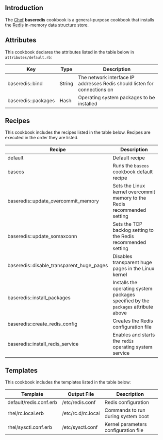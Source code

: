 Introduction
------------

The [Chef](https://www.chef.io/) **baseredis** cookbook is a general-purpose cookbook that installs the [Redis](http://redis.io/) in-memory data structure store.

Attributes
----------

This cookbook declares the attributes listed in the table below in `attributes/default.rb`:

|Key|Type|Description|
|---|----|-----------|
|baseredis::bind|String|The network interface IP addresses Redis should listen for connections on|
|baseredis::packages|Hash|Operating system packages to be installed|

Recipes
-------

This cookbook includes the recipes listed in the table below. Recipes are executed in the order they are listed.

|Recipe|Description|
|------|-----------|
|default|Default recipe|
|baseos|Runs the `baseos` cookbook default recipe|
|baseredis::update\_overcommit\_memory|Sets the Linux kernel overcommit memory to the Redis recommended setting|
|baseredis::update\_somaxconn|Sets the TCP backlog setting to the Redis recommended setting|
|baseredis::disable\_transparent\_huge\_pages|Disables transparent huge pages in the Linux kernel|
|baseredis::install\_packages|Installs the operating system packages specified by the `packages` attribute above|
|baseredis::create\_redis\_config|Creates the Redis configuration file|
|baseredis::install\_redis\_service|Enables and starts the `redis` operating system service|

Templates
---------

This cookbook includes the templates listed in the table below:

|Template|Output File|Description|
|--------|-----------|-----------|
|default/redis.conf.erb|/etc/redis.conf|Redis configuration|
|rhel/rc.local.erb|/etc/rc.d/rc.local|Commands to run during system boot|
|rhel/sysctl.conf.erb|/etc/sysctl.conf|Kernel parameters configuration file|
